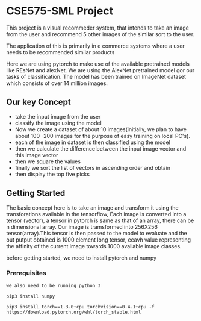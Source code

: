 # CSE575-SML Project 

This project is a visual recommeder system, that intends to take an image from the user and recommend 5 other images of the similar sort to the user.

The application of this is primarily in e commerce systems where a user needs to be recommended similar products 

Here we are using pytorch to make use of the available pretrained models like REsNet and alexNet. We are using the AlexNet pretrained model gor our tasks of classification. The model has been trained on ImageNet dataset which consists of over 14 million images. 

## Our key Concept

* take the input image from the user 
* classify the image using the model
* Now we create a dataset of about 10 images(initially, we plan to have	about 100 -200 images for the purpose of easy training on local PC's).
* each of the image in dataset is then classified using the model
* then we calculate the difference between the input image vector and this image vector
* then we square the values
* finally we sort the list of vectors in ascending order and obtain
* then display the top five picks

## Getting Started

The basic concept here is to take an image and transform it using the transforations available in the tensorflow, Each image is converted into a tensor (vector), a tensor in pytorch is same as that of an array, there can be n dimensional array. Our image is tramsformed into 256X256 tensor(array).This tensor is then passed to the model to evaluate and the out putput obtained is 1000 element long tensor, ecavh value representing the affinity of the current image towards 1000 available image classes. 

before getting started, we need to install pytorch and numpy 
### Prerequisites
```
we also need to be running python 3 
```
```
pip3 install numpy 
```
```
pip3 install torch==1.3.0+cpu torchvision==0.4.1+cpu -f https://download.pytorch.org/whl/torch_stable.html
```

